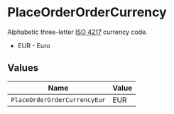 # PlaceOrderOrderCurrency

Alphabetic three-letter [ISO 4217](https://en.wikipedia.org/wiki/ISO_4217) currency code.
* EUR - Euro


## Values

| Name                         | Value                        |
| ---------------------------- | ---------------------------- |
| `PlaceOrderOrderCurrencyEur` | EUR                          |